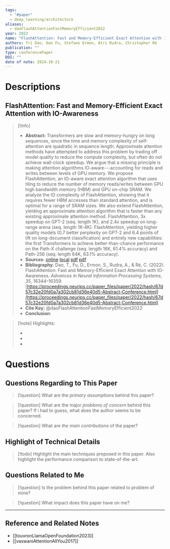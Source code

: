```yaml
---
tags:
  - "#paper"
  - deep_learning/architecture
aliases:
  - daoFlashAttentionFastMemoryEfficient2022
year: 2022
name: "FlashAttention: Fast and Memory-Efficient Exact Attention with IO-Awareness"
authors: Tri Dao, Dan Fu, Stefano Ermon, Atri Rudra, Christopher Ré
publication: ""
type: conferencePaper
DOI: ""
date of note: 2024-10-21
---
```

# Descriptions

## FlashAttention: Fast and Memory-Efficient Exact Attention with IO-Awareness 
> [!info] 
> - **Abstract:** Transformers are slow and memory-hungry on long sequences, since the time and memory complexity of self-attention are quadratic in sequence length. Approximate attention methods have attempted to address this problem by trading off model quality to reduce the compute complexity, but often do not achieve wall-clock speedup. We argue that a missing principle is making attention algorithms IO-aware---accounting for reads and writes between levels of GPU memory. We propose FlashAttention, an IO-aware exact attention algorithm that uses tiling to reduce the number of memory reads/writes between GPU high bandwidth memory (HBM) and GPU on-chip SRAM. We analyze the IO complexity of FlashAttention, showing that it requires fewer HBM accesses than standard attention, and is optimal for a range of SRAM sizes. We also extend FlashAttention, yielding an approximate attention algorithm that is faster than any existing approximate attention method. FlashAttention, 3x speedup on GPT-2 (seq. length 1K), and 2.4x speedup on long-range arena (seq. length 1K-4K). FlashAttention, yielding higher quality models (0.7 better perplexity on GPT-2 and 6.4 points of lift on long-document classification) and entirely new capabilities: the first Transformers to achieve better-than-chance performance on the Path-X challenge (seq. length 16K, 61.4% accuracy) and Path-256 (seq. length 64K, 63.1% accuracy). 
> - **Sources**: [online](http://zotero.org/users/13492210/items/9UZXDXZM) [local](zotero://select/library/items/9UZXDXZM) [pdf](file:////home/lukexie/Documents/Papers/storage/WRVFH3X9/Dao%20et%20al.%20-%202022%20-%20FlashAttention%20Fast%20and%20Memory-Efficient%20Exact%20At.pdf)  [pdf](file:////home/lukexie/Documents/Papers/storage/WEVL5U37/NeurIPS-2022-flashattention-fast-and-memory-efficient-exact-attention-with-io-awareness-Supplemental-Conference.pdf) 
> - **Bibliography**: Dao, T., Fu, D., Ermon, S., Rudra, A., & Ré, C. (2022). FlashAttention: Fast and Memory-Efficient Exact Attention with IO-Awareness. _Advances in Neural Information Processing Systems_, _35_, 16344–16359. [https://proceedings.neurips.cc/paper_files/paper/2022/hash/67d57c32e20fd0a7a302cb81d36e40d5-Abstract-Conference.html](https://proceedings.neurips.cc/paper_files/paper/2022/hash/67d57c32e20fd0a7a302cb81d36e40d5-Abstract-Conference.html)
> - **Cite Key:** @daoFlashAttentionFastMemoryEfficient2022 
> - **Conclusion**:


>[!note] Highlights:
>
>-
>-
>-



# Questions
## Questions Regarding to This Paper


>[!question] 
>What are the *primary assumptions* behind this paper?



>[!question]
>What are the major *problems of concern* behind this paper? If i had to guess, what does the author seems to be concerned. 




>[!question]
>What are *the main contributions* of the paper?



## Highlight of Technical Details


>[!todo]
>Highlight the main techniques proposed in this paper. Also highlight the performance comparison to state-of-the-art.



## Questions Related to Me


> [!question] 
> Is the problem behind this paper related to problem of mine?



> [!question] 
> What impact does this paper have on me?




----

## Reference and Related Notes

- [[touvronLlamaOpenFoundation2023]]
- [[vaswaniAttentionAllYou2017]]